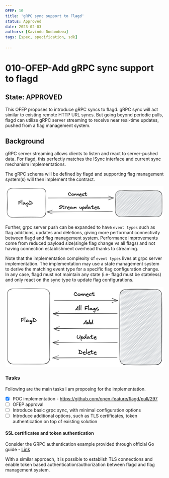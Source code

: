 ```yaml
---
OFEP: 10
title: 'gRPC sync support to Flagd'
status: Approved
date: 2023-02-03
authors: [Kavindu Dodanduwa]
tags: [spec, specification, sdk]

---
```

# 010-OFEP-Add gRPC sync support to flagd

## State: APPROVED

This OFEP proposes to introduce gRPC syncs to flagd. gRPC sync will act similar to existing remote HTTP URL syncs. But
going beyond periodic pulls, flagd can utilize gRPC server streaming to receive near real-time updates, pushed from a
flag management system.

## Background

gRPC server streaming allows clients to listen and react to server-pushed data. For flagd, this perfectly matches the
ISync interface and current sync mechanism implementations.

The gRPC schema will be defined by flagd and supporting flag management system(s) will then implement the contract.

<!-- <img src="images/ofep-fd-grpc-1.png" width="300"> -->
![unlabelled_image](images/ofep-fd-grpc-1.png "unlabelled_image")

Further, grpc server push can be expanded to have `event types` such as flag additions, updates and deletions, giving more
performant connectivity between flagd and flag management system. Performance improvements come from reduced payload
size(single flag change vs all flags) and not having connection establishment overhead thanks to streaming.

Note that the implementation complexity of `event types` lives at grpc server implementation. The implementation may use
a state management system to derive the matching event type for a specific flag configuration change. In any case,
flagd must not maintain any state (i.e- flagd must be stateless) and only react on the sync type to update flag 
configurations.

<!-- <img src="images/ofep-fd-grpc-2.png" width="300"> -->
![unlabelled_image](images/ofep-fd-grpc-2.png "unlabelled_image")

### Tasks

Following are the main tasks I am proposing for the implementation.

- [x] POC implementation - https://github.com/open-feature/flagd/pull/297 
- [ ] OFEP approval
- [ ] Introduce basic grpc sync, with minimal configuration options
- [ ] Introduce additional options, such as TLS certificates, token authentication on top of existing solution

#### SSL certificates and token authentication

Consider the GRPC authentication example provided through official Go guide - [Link](https://github.com/grpc/grpc-go/tree/master/examples/features/authentication)

With a similar approach, it is possible to establish TLS connections and enable token based authentication/authorization
between flagd and flag management system.